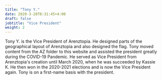 ```yaml
---
title: "Tony Y."
date: 2020-3-28T8:31:45+4:00
draft: false
jobtitle: "Vice President"
weight: 2
---
```


Tony Y. is the Vice President of Arenztopia. He designed parts of the geographical layout of Arenztopia and also designed the flag. Tony moved content from the AZ folder to this website and assisted the president greatly during the COVID-19 Pandemic. He served as Vice President from Arenztopia's creation until March 2020, when he was succeeded by Kassie K. He then won in the 2020-2021 elections and is now the Vice President again. Tony is on a first-name basis with the president.
